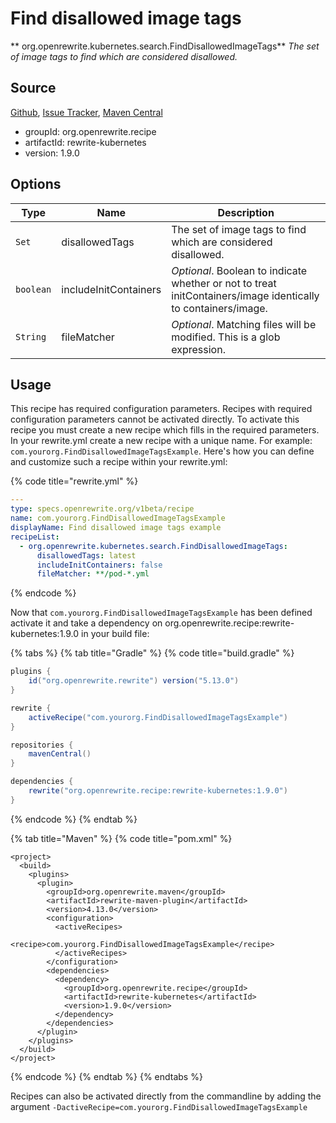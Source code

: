 # Find disallowed image tags

** org.openrewrite.kubernetes.search.FindDisallowedImageTags**
_The set of image tags to find which are considered disallowed._

## Source

[Github](https://github.com/openrewrite/rewrite-kubernetes), [Issue Tracker](https://github.com/openrewrite/rewrite-kubernetes/issues), [Maven Central](https://search.maven.org/artifact/org.openrewrite.recipe/rewrite-kubernetes/1.9.0/jar)

* groupId: org.openrewrite.recipe
* artifactId: rewrite-kubernetes
* version: 1.9.0

## Options

| Type | Name | Description |
| -- | -- | -- |
| `Set` | disallowedTags | The set of image tags to find which are considered disallowed. |
| `boolean` | includeInitContainers | *Optional*. Boolean to indicate whether or not to treat initContainers/image identically to containers/image. |
| `String` | fileMatcher | *Optional*. Matching files will be modified. This is a glob expression. |


## Usage

This recipe has required configuration parameters. Recipes with required configuration parameters cannot be activated directly. To activate this recipe you must create a new recipe which fills in the required parameters. In your rewrite.yml create a new recipe with a unique name. For example: `com.yourorg.FindDisallowedImageTagsExample`.
Here's how you can define and customize such a recipe within your rewrite.yml:

{% code title="rewrite.yml" %}
```yaml
---
type: specs.openrewrite.org/v1beta/recipe
name: com.yourorg.FindDisallowedImageTagsExample
displayName: Find disallowed image tags example
recipeList:
  - org.openrewrite.kubernetes.search.FindDisallowedImageTags:
      disallowedTags: latest
      includeInitContainers: false
      fileMatcher: **/pod-*.yml
```
{% endcode %}

Now that `com.yourorg.FindDisallowedImageTagsExample` has been defined activate it and take a dependency on org.openrewrite.recipe:rewrite-kubernetes:1.9.0 in your build file:

{% tabs %}
{% tab title="Gradle" %}
{% code title="build.gradle" %}
```groovy
plugins {
    id("org.openrewrite.rewrite") version("5.13.0")
}

rewrite {
    activeRecipe("com.yourorg.FindDisallowedImageTagsExample")
}

repositories {
    mavenCentral()
}

dependencies {
    rewrite("org.openrewrite.recipe:rewrite-kubernetes:1.9.0")
}
```
{% endcode %}
{% endtab %}

{% tab title="Maven" %}
{% code title="pom.xml" %}
```markup
<project>
  <build>
    <plugins>
      <plugin>
        <groupId>org.openrewrite.maven</groupId>
        <artifactId>rewrite-maven-plugin</artifactId>
        <version>4.13.0</version>
        <configuration>
          <activeRecipes>
            <recipe>com.yourorg.FindDisallowedImageTagsExample</recipe>
          </activeRecipes>
        </configuration>
        <dependencies>
          <dependency>
            <groupId>org.openrewrite.recipe</groupId>
            <artifactId>rewrite-kubernetes</artifactId>
            <version>1.9.0</version>
          </dependency>
        </dependencies>
      </plugin>
    </plugins>
  </build>
</project>
```
{% endcode %}
{% endtab %}
{% endtabs %}

Recipes can also be activated directly from the commandline by adding the argument `-DactiveRecipe=com.yourorg.FindDisallowedImageTagsExample`
